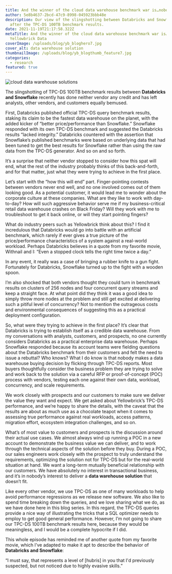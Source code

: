 ```yaml
---
title: And the winner of the cloud data warehouse benchmark war is…nobody
author: 5e8b4637-2bcd-47c9-8998-045923bbb48e
description: Our view of the slingshotting between Databricks and Snowflake
  after the TPC-DS 100TB benchmark results.
date: 2021-11-19T21:17:58.322Z
metaTitle: And the winner of the cloud data warehouse benchmark war is…nobody -
  Yellowbrick Data
coverImage: /uploads/blog/yb_bloghero7.jpg
cover_alt: data warehouse solution
thumbnailImage: /uploads/blog/yb_blogthumb_feature7.jpg
categories:
  - research
featured: true
---
```

![cloud data warehouse solutions](/uploads/slingshot.png "cloud data warehouse solutions")

The slingshotting of TPC-DS 100TB benchmark results between **Databricks and Snowflake** recently has done neither vendor any credit and has left analysts, other vendors, and customers equally bemused.

First, Databricks published official TPC-DS query benchmark results, staking its claim to be the fastest data warehouse on the planet, with the added kicker of “better price/performance than Snowflake.” Snowflake responded with its own TPC-DS benchmark and suggested the Databricks results “lacked integrity.” Databricks countered with the assertion that Snowflake’s published benchmarks were based on underlying data that had been tuned to get the best results for Snowflake rather than using the raw data from the TPC-DS generator. And so on and so forth.

It’s a surprise that neither vendor stopped to consider how this spat will end, what the rest of the industry probably thinks of this back-and-forth, and for that matter, just what they were trying to achieve in the first place.

Let’s start with the “how this will end” part. Finger-pointing contests between vendors never end well, and no one involved comes out of them looking good. As a potential customer, it would lead me to wonder about the corporate culture at these companies. What are they like to work with day-to-day? How will such aggressive behavior serve me if my business-critical retail data warehouse crashes on Black Friday? Will they work with me to troubleshoot to get it back online, or will they start pointing fingers?

What do industry peers such as Yellowbrick think about this? I find it incredulous that Databricks would go into battle with an artificial benchmark, which rarely if ever gives a true picture of the price/performance characteristics of a system against a real-world workload. Perhaps Databricks believes in a quote from my favorite movie, Withnail and I: “Even a stopped clock tells the right time twice a day.”

In any event, it really was a case of bringing a rubber knife to a gun fight. Fortunately for Databricks, Snowflake turned up to the fight with a wooden spoon. 

I’m also shocked that both vendors thought they could turn in benchmark results on clusters of 256 nodes and four concurrent query streams and keep a straight face. At what point did they think it was a good idea to simply throw more nodes at the problem and still get excited at delivering such a pitiful level of concurrency? Not to mention the outrageous costs and environmental consequences of suggesting this as a practical deployment configuration.

So, what were they trying to achieve in the first place? It’s clear that Databricks is trying to establish itself as a credible data warehouse. From my conversations with analysts, customers, and prospects, no one currently considers Databricks as a practical enterprise data warehouse. Perhaps Snowflake responded because its account teams were fielding questions about the Databricks benchmark from their customers and felt the need to issue a rebuttal? Who knows? What I do know is that nobody makes a data warehouse buying decision by flicking through TPC-DS reports. Most buyers thoughtfully consider the business problem they are trying to solve and work back to the solution via a careful RFP or proof-of-concept (POC) process with vendors, testing each one against their own data, workload, concurrency, and scale requirements. 

We work closely with prospects and our customers to make sure we deliver the value they want and expect. We get asked about Yellowbrick’s TPC-DS performance, and we’re happy to share the details, with the caveat that the results are about as much use as a chocolate teapot when it comes to assessing true performance against real workloads, access patterns, migration effort, ecosystem integration challenges, and so on.

What’s of most value to customers and prospects is the discussion around their actual use cases. We almost always wind up running a POC in a new account to demonstrate the business value we can deliver, and to work through the technical aspects of the solution before they buy. During a POC, our sales engineers work closely with the prospect to truly understand the requirements, optimizing the solution not for TPC-DS but for the real-world situation at hand. We want a long-term mutually beneficial relationship with our customers. We have absolutely no interest in transactional business, and it’s in nobody’s interest to deliver a **data warehouse solution** that doesn’t fit.

Like every other vendor, we use TPC-DS as one of many workloads to help avoid performance regressions as we release new software. We also like to spend time breaking down the queries, and we love sharing what we do, as we have done here in this blog series. In this regard, the TPC-DS queries provide a nice way of illustrating the tricks that a SQL optimizer needs to employ to get good general performance. However, I’m not going to share our TPC-DS 100TB benchmark results here, because they would be meaningless, and I would be a complete hypocrite if I did.  

This whole episode has reminded me of another quote from my favorite movie, which I’ve adapted to make it apt to describe the behavior of **Databricks and Snowflake**: 

“I must say, that represents a level of \[hubris] in you that I'd previously suspected, but not noticed due to highly evasive skills.”